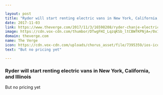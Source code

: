 ```yaml
---

layout: post
title: "Ryder will start renting electric vans in New York, California, and Illinois"
date: 2017-11-03
link: https://www.theverge.com/2017/11/3/16598208/ryder-chanje-electric-van-rentals-new-york-california
image: https://cdn.vox-cdn.com/thumbor/DTwgFHI_LqzqKSb_ltCBWfKPNjA=/0x115:3000x1686/fit-in/1200x630/cdn.vox-cdn.com/uploads/chorus_asset/file/9601151/Chanje_Ryder_vehicle.jpg
domain: theverge.com
name: The Verge
icon: https://cdn.vox-cdn.com/uploads/chorus_asset/file/7395359/ios-icon.0.png
text: "But no pricing yet"

---
```


### Ryder will start renting electric vans in New York, California, and Illinois

But no pricing yet